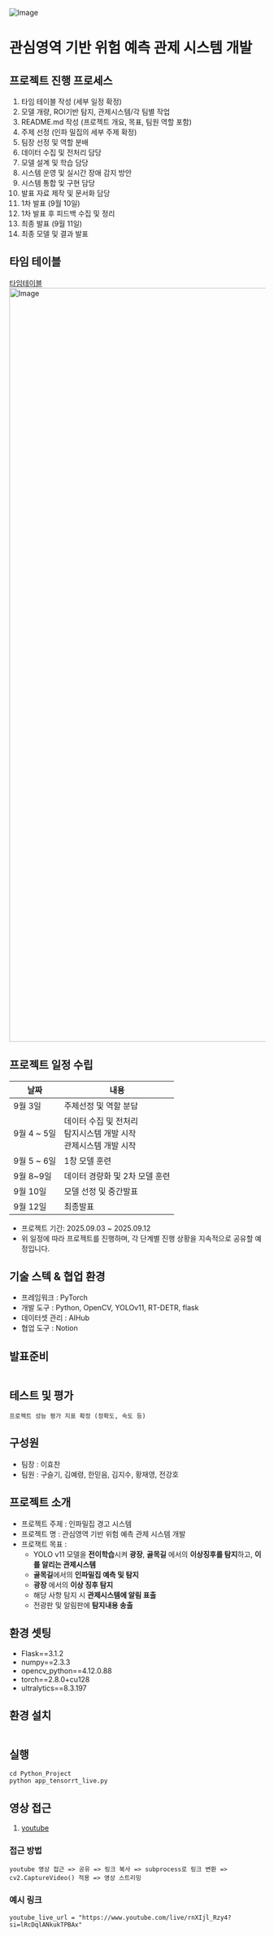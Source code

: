 
![Image](https://github.com/user-attachments/assets/8d8920e4-aa4b-4c25-9046-c3aa9a5f6cf7)
# 관심영역 기반 위험 예측 관제 시스템 개발

## 프로젝트 진행 프로세스

1. 타임 테이블 작성 (세부 일정 확정)
2. 모델 개량, ROI기반 탐지, 관제시스템/각 팀별 작업
3. README.md 작성 (프로젝트 개요, 목표, 팀원 역할 포함)
4. 주제 선정 (인파 밀집의 세부 주제 확정)
5. 팀장 선정 및 역할 분배
6. 데이터 수집 및 전처리 담당
7. 모델 설계 및 학습 담당
8. 시스템 운영 및 실시간 장애 감지 방안
9. 시스템 통합 및 구현 담당
10. 발표 자료 제작 및 문서화 담당
11. 1차 발표 (9월 10일)
12. 1차 발표 후 피드백 수집 및 정리
13. 최종 발표 (9월 11일)
14. 최종 모델 및 결과 발표

## 타임 테이블
[타임테이블](https://www.notion.so/2683c414e0cc802f80ebcb913700dbee?v=2683c414e0cc802da810000c5abdc096&source)
<img width="960" height="1482" alt="Image" src="https://github.com/user-attachments/assets/eb7b2e1f-28da-4528-8005-50b17e7ffdaa" />
## 프로젝트 일정 수립
| 날짜 | 내용 |
|--|--|
| 9월 3일 | 주제선정 및 역할 분담 |
| 9월 4 ~ 5일 | 데이터 수집 및 전처리<br>탐지시스템 개발 시작 <br>관제시스템 개발 시작 |
| 9월 5 ~ 6일 | 1창 모델 훈련 |
| 9월 8~9일 |데이터 경량화 및 2차 모델 훈련|
| 9월 10일 | 모델 선정 및 중간발표 |
| 9월 12일 | 최종발표 |

- 프로젝트 기간: 2025.09.03 ~ 2025.09.12
- 위 일정에 따라 프로젝트를 진행하며, 각 단계별 진행 상황을 지속적으로 공유할 예정입니다.

## 기술 스텍 & 협업 환경

- 프레임워크 : PyTorch
- 개발 도구 : Python, OpenCV, YOLOv11, RT-DETR, flask
- 데이터셋 관리 : AIHub
- 협업 도구 : Notion


## 발표준비
```

```

## 테스트 및 평가
```
프로젝트 성능 평가 지표 확정 (정확도, 속도 등)
```

## 구성원
- 팀장 : 이효찬
- 팀원 : 구슬기, 김예령, 한믿음, 김지수, 황재영, 전강호


## 프로젝트 소개

- 프로젝트 주제 : 인파밀집 경고 시스템
- 프로젝트 명 : 관심영역 기반 위험 예측 관제 시스템 개발
- 프로잭트 목표 :
   - YOLO v11 모델을 **전이학습**시켜 **광장**, **골목길** 에서의 **이상징후를 탐지**하고, **이를 알리는 관제시스템**
   - **골목길**에서의 **인파밀집 예측 및 탐지**
   - **광장** 에서의 **이상 징후 탐지**
   - 해당 사항 탐지 시 **관제시스템에 알림 표출**
   - 전광판 및 알림판에 **탐지내용 송출**
  
## 환경 셋팅

- Flask==3.1.2
- numpy==2.3.3
- opencv_python==4.12.0.88
- torch==2.8.0+cu128
- ultralytics==8.3.197


## 환경 설치
```

```

## 실행
```
cd Python_Project
python app_tensorrt_live.py
```

## 영상 접근
1. [youtube](https://www.youtube.com/live/rnXIjl_Rzy4?si=lRcDqlANkukTPBAx)
   
### 접근 방법
```
youtube 영상 접근 => 공유 => 링크 복사 => subprocess로 링크 변환 => cv2.CaptureVideo() 적용 => 영상 스트리밍
```

### 예시 링크
```
youtube_live_url = "https://www.youtube.com/live/rnXIjl_Rzy4?si=lRcDqlANkukTPBAx"
```

